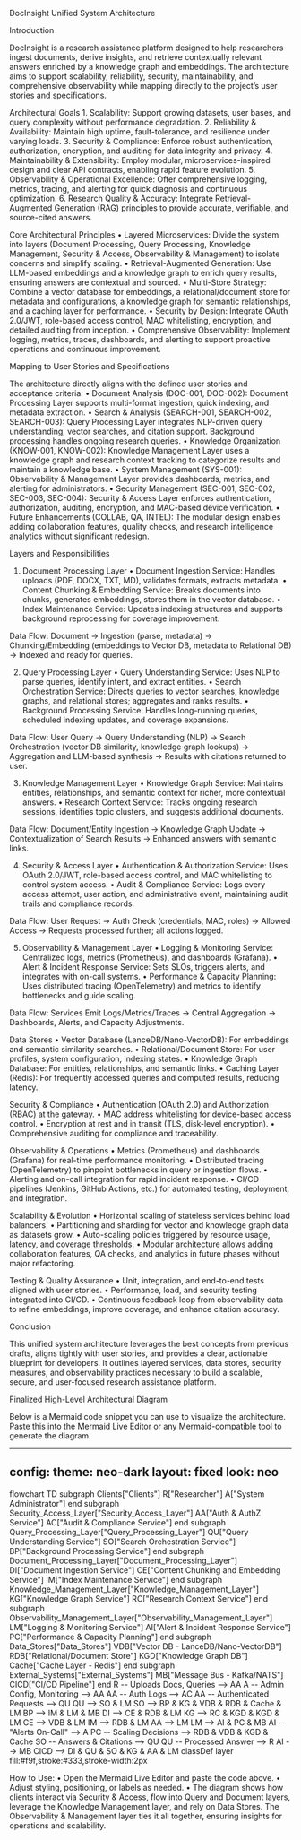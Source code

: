 DocInsight Unified System Architecture

Introduction

DocInsight is a research assistance platform designed to help researchers ingest documents, derive insights, and retrieve contextually relevant answers enriched by a knowledge graph and embeddings. The architecture aims to support scalability, reliability, security, maintainability, and comprehensive observability while mapping directly to the project’s user stories and specifications.

Architectural Goals
	1.	Scalability: Support growing datasets, user bases, and query complexity without performance degradation.
	2.	Reliability & Availability: Maintain high uptime, fault-tolerance, and resilience under varying loads.
	3.	Security & Compliance: Enforce robust authentication, authorization, encryption, and auditing for data integrity and privacy.
	4.	Maintainability & Extensibility: Employ modular, microservices-inspired design and clear API contracts, enabling rapid feature evolution.
	5.	Observability & Operational Excellence: Offer comprehensive logging, metrics, tracing, and alerting for quick diagnosis and continuous optimization.
	6.	Research Quality & Accuracy: Integrate Retrieval-Augmented Generation (RAG) principles to provide accurate, verifiable, and source-cited answers.

Core Architectural Principles
	•	Layered Microservices: Divide the system into layers (Document Processing, Query Processing, Knowledge Management, Security & Access, Observability & Management) to isolate concerns and simplify scaling.
	•	Retrieval-Augmented Generation: Use LLM-based embeddings and a knowledge graph to enrich query results, ensuring answers are contextual and sourced.
	•	Multi-Store Strategy: Combine a vector database for embeddings, a relational/document store for metadata and configurations, a knowledge graph for semantic relationships, and a caching layer for performance.
	•	Security by Design: Integrate OAuth 2.0/JWT, role-based access control, MAC whitelisting, encryption, and detailed auditing from inception.
	•	Comprehensive Observability: Implement logging, metrics, traces, dashboards, and alerting to support proactive operations and continuous improvement.

Mapping to User Stories and Specifications

The architecture directly aligns with the defined user stories and acceptance criteria:
	•	Document Analysis (DOC-001, DOC-002): Document Processing Layer supports multi-format ingestion, quick indexing, and metadata extraction.
	•	Search & Analysis (SEARCH-001, SEARCH-002, SEARCH-003): Query Processing Layer integrates NLP-driven query understanding, vector searches, and citation support. Background processing handles ongoing research queries.
	•	Knowledge Organization (KNOW-001, KNOW-002): Knowledge Management Layer uses a knowledge graph and research context tracking to categorize results and maintain a knowledge base.
	•	System Management (SYS-001): Observability & Management Layer provides dashboards, metrics, and alerting for administrators.
	•	Security Management (SEC-001, SEC-002, SEC-003, SEC-004): Security & Access Layer enforces authentication, authorization, auditing, encryption, and MAC-based device verification.
	•	Future Enhancements (COLLAB, QA, INTEL): The modular design enables adding collaboration features, quality checks, and research intelligence analytics without significant redesign.

Layers and Responsibilities

1. Document Processing Layer
	•	Document Ingestion Service: Handles uploads (PDF, DOCX, TXT, MD), validates formats, extracts metadata.
	•	Content Chunking & Embedding Service: Breaks documents into chunks, generates embeddings, stores them in the vector database.
	•	Index Maintenance Service: Updates indexing structures and supports background reprocessing for coverage improvement.

Data Flow:
Document → Ingestion (parse, metadata) → Chunking/Embedding (embeddings to Vector DB, metadata to Relational DB) → Indexed and ready for queries.

2. Query Processing Layer
	•	Query Understanding Service: Uses NLP to parse queries, identify intent, and extract entities.
	•	Search Orchestration Service: Directs queries to vector searches, knowledge graphs, and relational stores; aggregates and ranks results.
	•	Background Processing Service: Handles long-running queries, scheduled indexing updates, and coverage expansions.

Data Flow:
User Query → Query Understanding (NLP) → Search Orchestration (vector DB similarity, knowledge graph lookups) → Aggregation and LLM-based synthesis → Results with citations returned to user.

3. Knowledge Management Layer
	•	Knowledge Graph Service: Maintains entities, relationships, and semantic context for richer, more contextual answers.
	•	Research Context Service: Tracks ongoing research sessions, identifies topic clusters, and suggests additional documents.

Data Flow:
Document/Entity Ingestion → Knowledge Graph Update → Contextualization of Search Results → Enhanced answers with semantic links.

4. Security & Access Layer
	•	Authentication & Authorization Service: Uses OAuth 2.0/JWT, role-based access control, and MAC whitelisting to control system access.
	•	Audit & Compliance Service: Logs every access attempt, user action, and administrative event, maintaining audit trails and compliance records.

Data Flow:
User Request → Auth Check (credentials, MAC, roles) → Allowed Access → Requests processed further; all actions logged.

5. Observability & Management Layer
	•	Logging & Monitoring Service: Centralized logs, metrics (Prometheus), and dashboards (Grafana).
	•	Alert & Incident Response Service: Sets SLOs, triggers alerts, and integrates with on-call systems.
	•	Performance & Capacity Planning: Uses distributed tracing (OpenTelemetry) and metrics to identify bottlenecks and guide scaling.

Data Flow:
Services Emit Logs/Metrics/Traces → Central Aggregation → Dashboards, Alerts, and Capacity Adjustments.

Data Stores
	•	Vector Database (LanceDB/Nano-VectorDB): For embeddings and semantic similarity searches.
	•	Relational/Document Store: For user profiles, system configuration, indexing states.
	•	Knowledge Graph Database: For entities, relationships, and semantic links.
	•	Caching Layer (Redis): For frequently accessed queries and computed results, reducing latency.

Security & Compliance
	•	Authentication (OAuth 2.0) and Authorization (RBAC) at the gateway.
	•	MAC address whitelisting for device-based access control.
	•	Encryption at rest and in transit (TLS, disk-level encryption).
	•	Comprehensive auditing for compliance and traceability.

Observability & Operations
	•	Metrics (Prometheus) and dashboards (Grafana) for real-time performance monitoring.
	•	Distributed tracing (OpenTelemetry) to pinpoint bottlenecks in query or ingestion flows.
	•	Alerting and on-call integration for rapid incident response.
	•	CI/CD pipelines (Jenkins, GitHub Actions, etc.) for automated testing, deployment, and integration.

Scalability & Evolution
	•	Horizontal scaling of stateless services behind load balancers.
	•	Partitioning and sharding for vector and knowledge graph data as datasets grow.
	•	Auto-scaling policies triggered by resource usage, latency, and coverage thresholds.
	•	Modular architecture allows adding collaboration features, QA checks, and analytics in future phases without major refactoring.

Testing & Quality Assurance
	•	Unit, integration, and end-to-end tests aligned with user stories.
	•	Performance, load, and security testing integrated into CI/CD.
	•	Continuous feedback loop from observability data to refine embeddings, improve coverage, and enhance citation accuracy.

Conclusion

This unified system architecture leverages the best concepts from previous drafts, aligns tightly with user stories, and provides a clear, actionable blueprint for developers. It outlines layered services, data stores, security measures, and observability practices necessary to build a scalable, secure, and user-focused research assistance platform.

Finalized High-Level Architectural Diagram

Below is a Mermaid code snippet you can use to visualize the architecture. Paste this into the Mermaid Live Editor or any Mermaid-compatible tool to generate the diagram.

---
config:
  theme: neo-dark
  layout: fixed
  look: neo
---
flowchart TD
 subgraph Clients["Clients"]
        R["Researcher"]
        A["System Administrator"]
  end
 subgraph Security_Access_Layer["Security_Access_Layer"]
        AA["Auth & AuthZ Service"]
        AC["Audit & Compliance Service"]
  end
 subgraph Query_Processing_Layer["Query_Processing_Layer"]
        QU["Query Understanding Service"]
        SO["Search Orchestration Service"]
        BP["Background Processing Service"]
  end
 subgraph Document_Processing_Layer["Document_Processing_Layer"]
        DI["Document Ingestion Service"]
        CE["Content Chunking and Embedding Service"]
        IM["Index Maintenance Service"]
  end
 subgraph Knowledge_Management_Layer["Knowledge_Management_Layer"]
        KG["Knowledge Graph Service"]
        RC["Research Context Service"]
  end
 subgraph Observability_Management_Layer["Observability_Management_Layer"]
        LM["Logging & Monitoring Service"]
        AI["Alert & Incident Response Service"]
        PC["Performance & Capacity Planning"]
  end
 subgraph Data_Stores["Data_Stores"]
        VDB["Vector DB - LanceDB/Nano-VectorDB"]
        RDB["Relational/Document Store"]
        KGD["Knowledge Graph DB"]
        Cache["Cache Layer - Redis"]
  end
 subgraph External_Systems["External_Systems"]
        MB["Message Bus - Kafka/NATS"]
        CICD["CI/CD Pipeline"]
  end
    R -- Uploads Docs, Queries --> AA
    A -- Admin Config, Monitoring --> AA
    AA -- Auth Logs --> AC
    AA -- Authenticated Requests --> QU
    QU --> SO & LM
    SO --> BP & KG & VDB & RDB & Cache & LM
    BP --> IM & LM & MB
    DI --> CE & RDB & LM
    KG --> RC & KGD & KGD & LM
    CE --> VDB & LM
    IM --> RDB & LM
    AA --> LM
    LM --> AI & PC & MB
    AI -- "Alerts On-Call" --> A
    PC -- Scaling Decisions --> RDB & VDB & KGD & Cache
    SO -- Answers & Citations --> QU
    QU -- Processed Answer --> R
    AI --> MB
    CICD --> DI & QU & SO & KG & AA & LM
    classDef layer fill:#f9f,stroke:#333,stroke-width:2px


How to Use:
	•	Open the Mermaid Live Editor and paste the code above.
	•	Adjust styling, positioning, or labels as needed.
	•	The diagram shows how clients interact via Security & Access, flow into Query and Document layers, leverage the Knowledge Management layer, and rely on Data Stores. The Observability & Management layer ties it all together, ensuring insights for operations and scalability.

